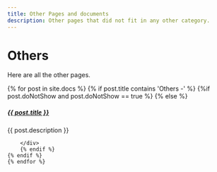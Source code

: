 ```yaml
---
title: Other Pages and documents
description: Other pages that did not fit in any other category.
---
```

# Others

Here are all the other pages.

<div class="section-index">
    {% for post in site.docs  %}
    {% if post.title contains 'Others -' %}
        {%if post.doNotShow and post.doNotShow == true  %}
        {% else %}
        <div class="entry">
        <h5><a href="{{ post.url | prepend: site.baseurl }}">{{ post.title }}</a></h5>
        <p>{{ post.description }}</p>
        
        </div>
        {% endif %}
    {% endif %}
    {% endfor %}
    
</div>
